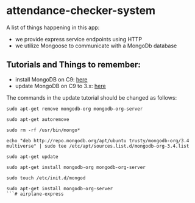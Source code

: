 # attendance-checker-system

A list of things happening in this app:

* we provide express service endpoints using HTTP
* we utilize Mongoose to communicate with a MongoDb database

## Tutorials and Things to remember:

* install MongoDB on C9: [here](https://community.c9.io/t/setting-up-mongodb/1717)
* update MongoDB on C9 to 3.x: [here](https://community.c9.io/t/updating-mongodb/3914)

The commands in the update tutorial should be changed as follows: 

```
sudo apt-get remove mongodb-org mongodb-org-server

sudo apt-get autoremove

sudo rm -rf /usr/bin/mongo*

echo "deb http://repo.mongodb.org/apt/ubuntu trusty/mongodb-org/3.4 multiverse" | sudo tee /etc/apt/sources.list.d/mongodb-org-3.4.list

sudo apt-get update

sudo apt-get install mongodb-org mongodb-org-server

sudo touch /etc/init.d/mongod

sudo apt-get install mongodb-org-server
```# airplane-express
